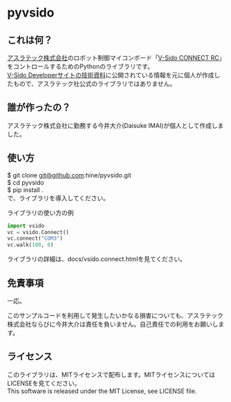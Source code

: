 # pyvsido

## これは何？
[アスラテック株式会社](http://www.asratec.co.jp/ "アスラテック株式会社")のロボット制御マイコンボード「[V-Sido CONNECT RC](https://www.asratec.co.jp/v-sido-connect/v-sido-connect-rc/ "V-Sido CONNECT RC")」をコントロールするためのPythonのライブラリです。  
[V-Sido Developerサイトの技術資料](https://v-sido-developer.com/learning/connect/connect-rc/ "V-Sido Developerサイトの技術資料")に公開されている情報を元に個人が作成したもので、アスラテック社公式のライブラリではありません。  

## 誰が作ったの？
アスラテック株式会社に勤務する今井大介(Daisuke IMAI)が個人として作成しました。

## 使い方
$ git clone git@github.com:hine/pyvsido.git  
$ cd pyvsido  
$ pip install .  
で、ライブラリを導入してください。  

ライブラリの使い方の例  
```py
import vsido  
vc = vsido.Connect()  
vc.connect("COM3")  
vc.walk(100, 0)  
```

ライブラリの詳細は、docs/vsido.connect.htmlを見てください。  

## 免責事項
一応。  

このサンプルコードを利用して発生したいかなる損害についても、アスラテック株式会社ならびに今井大介は責任を負いません。自己責任での利用をお願いします。  

## ライセンス
このライブラリは、MITライセンスで配布します。MITライセンスについてはLICENSEを見てください。  
This software is released under the MIT License, see LICENSE file.
